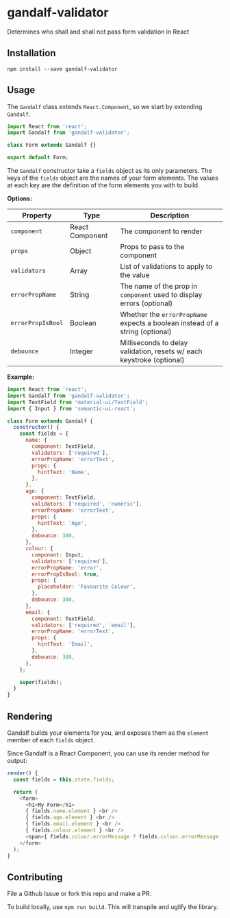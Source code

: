 # gandalf-validator

Determines who shall and shall not pass form validation in React

## Installation

```shall
npm install --save gandalf-validator
```

## Usage

The `Gandalf` class extends `React.Component`, so we start by extending `Gandalf`.

```javascript
import React from 'react';
import Gandalf from 'gandalf-validator';

class Form extends Gandalf {}

export default Form;
```

The `Gandalf` constructor take a `fields` object as its only parameters.
The keys of the `fields` object are the names of your form elements.
The values at each key are the definition of the form elements you with to build.

__Options:__

| Property            | Type             | Description
|---------------------|------------------|------------------------------------------------------
| `component`         | React Component  | The component to render
| `props`             | Object           | Props to pass to the component
| `validators`        | Array            | List of validations to apply to the value
| `errorPropName`     | String           | The name of the prop in `component` used to display errors (optional)
| `errorPropIsBool`   | Boolean          | Whether the `errorPropName` expects a boolean instead of a string (optional)
| `debounce`          | Integer          | Milliseconds to delay validation, resets w/ each keystroke (optional)

__Example:__

```javascript
import React from 'react';
import Gandalf from 'gandalf-validator';
import TextField from 'material-ui/TextField';
import { Input } from 'semantic-ui-react';

class Form extends Gandalf {
  constructor() {
    const fields = {
      name: {
        component: TextField,
        validators: ['required'],
        errorPropName: 'errorText',
        props: {
          hintText: 'Name',
        },
      },
      age: {
        component: TextField,
        validators: ['required', 'numeric'],
        errorPropName: 'errorText',
        props: {
          hintText: 'Age',
        },
        debounce: 300,
      },
      colour: {
        component: Input,
        validators: ['required'],
        errorPropName: 'error',
        errorPropIsBool: true,
        props: {
          placeholder: 'Favourite Colour',
        },
        debounce: 300,
      },
      email: {
        component: TextField,
        validators: ['required', 'email'],
        errorPropName: 'errorText',
        props: {
          hintText: 'Email',
        },
        debounce: 300,
      },
    };

    super(fields);
  }
}
```

## Rendering

Gandalf builds your elements for you, and exposes them as the `element`
member of each `fields` object.

Since Gandalf is a React Component, you can use its render method for output:

```javascript
render() {
  const fields = this.state.fields;

  return (
    <form>
      <h1>My Form</h1>
      { fields.name.element } <br />
      { fields.age.element } <br />
      { fields.email.element } <br />
      { fields.colour.element } <br />
      <span>{ fields.colour.errorMessage ? fields.colour.errorMessage : ''}</span>
    </form>
  );
}
```

## Contributing

File a Github Issue or fork this repo and make a PR.

To build locally, use `npm run build`. This will transpile and uglify the library.

